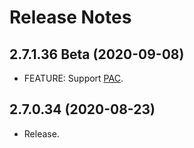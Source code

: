 # Release Notes

## 2.7.1.36 Beta (2020-09-08)

* FEATURE: Support [PAC](https://en.wikipedia.org/wiki/Proxy_auto-config).

## 2.7.0.34 (2020-08-23)

* Release.
